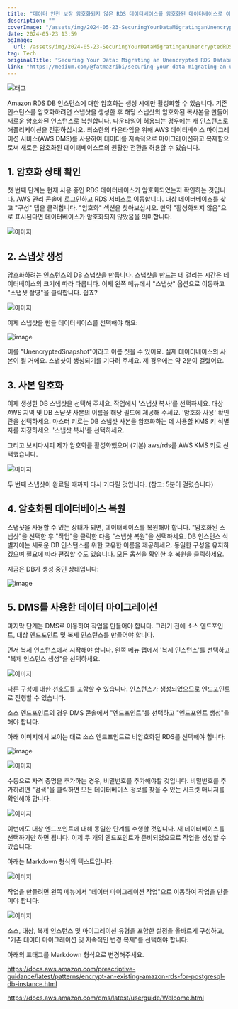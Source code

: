 ```yaml
---
title: "데이터 안전 보장 암호화되지 않은 RDS 데이터베이스를 암호화된 데이터베이스로 이전하기"
description: ""
coverImage: "/assets/img/2024-05-23-SecuringYourDataMigratinganUnencryptedRDSDatabasetoanEncryptedOne_0.png"
date: 2024-05-23 13:59
ogImage:
  url: /assets/img/2024-05-23-SecuringYourDataMigratinganUnencryptedRDSDatabasetoanEncryptedOne_0.png
tag: Tech
originalTitle: "Securing Your Data: Migrating an Unencrypted RDS Database to an Encrypted One"
link: "https://medium.com/@fatmazribi/securing-your-data-migrating-an-unencrypted-rds-database-to-an-encrypted-one-3c47e65dcb76"
---
```


![태그](/assets/img/2024-05-23-SecuringYourDataMigratinganUnencryptedRDSDatabasetoanEncryptedOne_0.png)

Amazon RDS DB 인스턴스에 대한 암호화는 생성 시에만 활성화할 수 있습니다. 기존 인스턴스를 암호화하려면 스냅샷을 생성한 후 해당 스냅샷의 암호화된 복사본을 만들어 새로운 암호화된 인스턴스로 복원합니다. 다운타임이 허용되는 경우에는 새 인스턴스로 애플리케이션을 전환하십시오. 최소한의 다운타임을 위해 AWS 데이터베이스 마이그레이션 서비스(AWS DMS)를 사용하여 데이터를 지속적으로 마이그레이션하고 복제함으로써 새로운 암호화된 데이터베이스로의 원활한 전환을 허용할 수 있습니다.

## 1. 암호화 상태 확인

첫 번째 단계는 현재 사용 중인 RDS 데이터베이스가 암호화되었는지 확인하는 것입니다. AWS 관리 콘솔에 로그인하고 RDS 서비스로 이동합니다. 대상 데이터베이스를 찾고 "구성" 탭을 클릭합니다. "암호화" 섹션을 찾아보십시오. 만약 "활성화되지 않음"으로 표시된다면 데이터베이스가 암호화되지 않았음을 의미합니다.

<div class="content-ad"></div>

![이미지](/assets/img/2024-05-23-SecuringYourDataMigratinganUnencryptedRDSDatabasetoanEncryptedOne_1.png)

## 2. 스냅샷 생성

암호화하려는 인스턴스의 DB 스냅샷을 만듭니다. 스냅샷을 만드는 데 걸리는 시간은 데이터베이스의 크기에 따라 다릅니다. 이제 왼쪽 메뉴에서 "스냅샷" 옵션으로 이동하고 "스냅샷 촬영"을 클릭합니다. 쉽죠?

![이미지](/assets/img/2024-05-23-SecuringYourDataMigratinganUnencryptedRDSDatabasetoanEncryptedOne_2.png)

<div class="content-ad"></div>

이제 스냅샷을 만들 데이터베이스를 선택해야 해요:

![image](/assets/img/2024-05-23-SecuringYourDataMigratinganUnencryptedRDSDatabasetoanEncryptedOne_3.png)

이를 "UnencryptedSnapshot"이라고 이름 짓을 수 있어요. 실제 데이터베이스의 사본이 될 거에요. 스냅샷이 생성되기를 기다려 주세요. 제 경우에는 약 2분이 걸렸어요.

## 3. 사본 암호화

<div class="content-ad"></div>

이제 생성한 DB 스냅샷을 선택해 주세요. 작업에서 '스냅샷 복사'를 선택하세요. 대상 AWS 지역 및 DB 스냗샷 사본의 이름을 해당 필드에 제공해 주세요. '암호화 사용' 확인란을 선택하세요. 마스터 키로는 DB 스냅샷 사본을 암호화하는 데 사용할 KMS 키 식별자를 지정하세요. '스냅샷 복사'를 선택하세요.

그리고 보시다시피 제가 암호화를 활성화했으며 (기본) aws/rds를 AWS KMS 키로 선택했습니다.

![이미지](/assets/img/2024-05-23-SecuringYourDataMigratinganUnencryptedRDSDatabasetoanEncryptedOne_4.png)

두 번째 스냅샷이 완료될 때까지 다시 기다릴 것입니다. (참고: 5분이 걸렸습니다)

<div class="content-ad"></div>

## 4. 암호화된 데이터베이스 복원

스냅샷을 사용할 수 있는 상태가 되면, 데이터베이스를 복원해야 합니다. "암호화된 스냅샷"을 선택한 후 "작업"을 클릭한 다음 "스냅샷 복원"을 선택하세요. DB 인스턴스 식별자에는 새로운 DB 인스턴스를 위한 고유한 이름을 제공하세요. 동일한 구성을 유지하겠으며 필요에 따라 편집할 수도 있습니다. 모든 옵션을 확인한 후 복원을 클릭하세요.

지금은 DB가 생성 중인 상태입니다:

![image](/assets/img/2024-05-23-SecuringYourDataMigratinganUnencryptedRDSDatabasetoanEncryptedOne_5.png)

<div class="content-ad"></div>

## 5. DMS를 사용한 데이터 마이그레이션

마지막 단계는 DMS로 이동하여 작업을 만들어야 합니다. 그러기 전에 소스 엔드포인트, 대상 엔드포인트 및 복제 인스턴스를 만들어야 합니다.

먼저 복제 인스턴스에서 시작해야 합니다. 왼쪽 메뉴 탭에서 '복제 인스턴스'를 선택하고 "복제 인스턴스 생성"을 선택하세요.

![이미지](/assets/img/2024-05-23-SecuringYourDataMigratinganUnencryptedRDSDatabasetoanEncryptedOne_6.png)

<div class="content-ad"></div>

다른 구성에 대한 선호도를 포함할 수 있습니다. 인스턴스가 생성되었으므로 엔드포인트로 진행할 수 있습니다.

소스 엔드포인트의 경우 DMS 콘솔에서 "엔드포인트"를 선택하고 "엔드포인트 생성"을 해야 합니다.

아래 이미지에서 보이는 대로 소스 엔드포인트로 비암호화된 RDS를 선택해야 합니다:

![image](/assets/img/2024-05-23-SecuringYourDataMigratinganUnencryptedRDSDatabasetoanEncryptedOne_7.png)

<div class="content-ad"></div>

![이미지](/assets/img/2024-05-23-SecuringYourDataMigratinganUnencryptedRDSDatabasetoanEncryptedOne_8.png)

수동으로 자격 증명을 추가하는 경우, 비밀번호를 추가해야할 것입니다. 비밀번호를 추가하려면 "검색"을 클릭하면 모든 데이터베이스 정보를 찾을 수 있는 시크릿 매니저를 확인해야 합니다.

![이미지](/assets/img/2024-05-23-SecuringYourDataMigratinganUnencryptedRDSDatabasetoanEncryptedOne_9.png)

이번에도 대상 엔드포인트에 대해 동일한 단계를 수행할 것입니다. 새 데이터베이스를 선택하기만 하면 됩니다. 이제 두 개의 엔드포인트가 준비되었으므로 작업을 생성할 수 있습니다:

<div class="content-ad"></div>

아래는 Markdown 형식의 텍스트입니다.

![이미지](/assets/img/2024-05-23-SecuringYourDataMigratinganUnencryptedRDSDatabasetoanEncryptedOne_10.png)

작업을 만들려면 왼쪽 메뉴에서 "데이터 마이그레이션 작업"으로 이동하여 작업을 만들어야 합니다:

![이미지](/assets/img/2024-05-23-SecuringYourDataMigratinganUnencryptedRDSDatabasetoanEncryptedOne_11.png)

소스, 대상, 복제 인스턴스 및 마이그레이션 유형을 포함한 설정을 올바르게 구성하고, "기존 데이터 마이그레이션 및 지속적인 변경 복제"를 선택해야 합니다:

<div class="content-ad"></div>

아래의 표태그를 Markdown 형식으로 변경해주세요.

<div class="content-ad"></div>

https://docs.aws.amazon.com/prescriptive-guidance/latest/patterns/encrypt-an-existing-amazon-rds-for-postgresql-db-instance.html

https://docs.aws.amazon.com/dms/latest/userguide/Welcome.html
